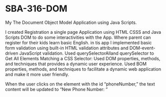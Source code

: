 # SBA-316-DOM
My The Document Object Model Application using Java Scripts.

I created  Registration a single page  Application using HTML CSSS and Java Scripts DOM to do some interactivities with the App. Where parent can register for their kids learn basic English. in tis app 
I implemented  basic form validation using built-in HTML validation attributes and DOM-event-driven JavaScript validation.
Used querySelectorAlland  querySelector to Get All Elements Matching a CSS Selector:
Used DOM properties, methods, and techniques that provides a dynamic user experience.
Used BOM properties, methods, and techniques to facilitate  a dynamic web application and make it more user friendly.

When the user clicks on the element with the id “phoneNumber,” the text content will be updated to “New Phone Number: ”


